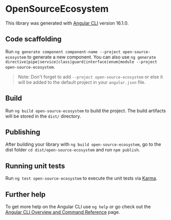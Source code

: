# OpenSourceEcosystem

This library was generated with [Angular CLI](https://github.com/angular/angular-cli) version 16.1.0.

## Code scaffolding

Run `ng generate component component-name --project open-source-ecosystem` to generate a new component. You can also use `ng generate directive|pipe|service|class|guard|interface|enum|module --project open-source-ecosystem`.
> Note: Don't forget to add `--project open-source-ecosystem` or else it will be added to the default project in your `angular.json` file. 

## Build

Run `ng build open-source-ecosystem` to build the project. The build artifacts will be stored in the `dist/` directory.

## Publishing

After building your library with `ng build open-source-ecosystem`, go to the dist folder `cd dist/open-source-ecosystem` and run `npm publish`.

## Running unit tests

Run `ng test open-source-ecosystem` to execute the unit tests via [Karma](https://karma-runner.github.io).

## Further help

To get more help on the Angular CLI use `ng help` or go check out the [Angular CLI Overview and Command Reference](https://angular.io/cli) page.
